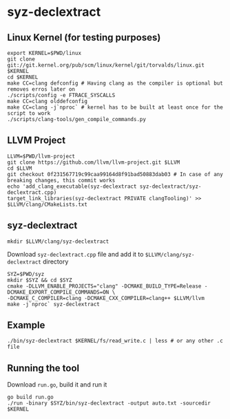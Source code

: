 # syz-declextract
## Linux Kernel (for testing purposes)
```
export KERNEL=$PWD/linux
git clone git://git.kernel.org/pub/scm/linux/kernel/git/torvalds/linux.git $KERNEL
cd $KERNEL
make CC=clang defconfig # Having clang as the compiler is optional but removes erros later on
./scripts/config -e FTRACE_SYSCALLS
make CC=clang olddefconfig
make CC=clang -j`nproc` # kernel has to be built at least once for the script to work
./scripts/clang-tools/gen_compile_commands.py
```
## LLVM Project
```
LLVM=$PWD/llvm-project
git clone https://github.com/llvm/llvm-project.git $LLVM
cd $LLVM
git checkout 0f231567719c99caa99164d8f91bad50883dab03 # In case of any breaking changes, this commit works
echo 'add_clang_executable(syz-declextract syz-declextract/syz-declextract.cpp)
target_link_libraries(syz-declextract PRIVATE clangTooling)' >> $LLVM/clang/CMakeLists.txt
```
## syz-declextract
```
mkdir $LLVM/clang/syz-declextract
```
Download `syz-declextract.cpp` file and add it to `$LLVM/clang/syz-declextract` directory
```
SYZ=$PWD/syz
mkdir $SYZ && cd $SYZ
cmake -DLLVM_ENABLE_PROJECTS="clang" -DCMAKE_BUILD_TYPE=Release -DCMAKE_EXPORT_COMPILE_COMMANDS=ON \
-DCMAKE_C_COMPILER=clang -DCMAKE_CXX_COMPILER=clang++ $LLVM/llvm
make -j`nproc` syz-declextract
```
## Example
```
./bin/syz-declextract $KERNEL/fs/read_write.c | less # or any other .c file
```
## Running the tool
Download `run.go`, build it and run it
```
go build run.go
./run -binary $SYZ/bin/syz-declextract -output auto.txt -sourcedir $KERNEL
```
